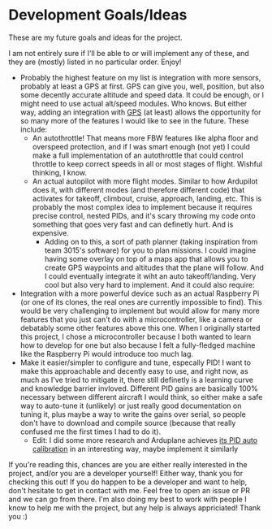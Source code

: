 # Development Goals/Ideas

These are my future goals and ideas for the project.

I am not entirely sure if I'll be able to or will implement any of these, and they are (mostly) listed in no particular order.
Enjoy!

- Probably the highest feature on my list is integration with more sensors, probably at least a GPS at first. GPS can give you, well, position, but also some decently accurate altitude and speed data. It could be enough, or I might need to use actual alt/speed modules. Who knows. But either way, adding an integration with [GPS](https://www.adafruit.com/product/746) (at least) allows the opportunity for so many more of the features I would like to see in the future. These include:
  - An autothrottle! That means more FBW features like alpha floor and overspeed protection, and if I was smart enough (not yet) I could make a full implementation of an autothrottle that could control throttle to keep correct speeds in all or most stages of flight. Wishful thinking, I know.
  - An actual autopilot with more flight modes. Similar to how Ardupilot does it, with different modes (and therefore different code) that activates for takeoff, climbout, cruise, approach, landing, etc. This is probably the most complex idea to implement because it requires precise control, nested PIDs, and it's scary throwing my code onto something that goes very fast and can definetly hurt. And is expensive.
    - Adding on to this, a sort of path planner (taking inspiration from team 3015's software) for you to plan missions. I could imagine having some overlay on top of a maps app that allows you to create GPS waypoints and altitudes that the plane will follow. And I could eventually integrate it wiht an auto takeoff/landing. Very cool but also very hard to implement. And it could also require:
- Integration with a more powerful device such as an actual Raspberry Pi (or one of its clones, the real ones are currently impossible to find). This would be very challenging to implement but would allow for many more features that you just can't do with a microcontroller, like a camera or debatably some other features above this one. When I originally started this project, I chose a microcontroller because I both wanted to learn how to develop for one but also because I felt a fully-fledged machine like the Raspberry Pi would introduce too much lag.
- Make it easier/simpler to configure and tune, especally PID! I want to make this approachable and decently easy to use, and right now, as much as I've tried to mitigate it, there still definetly is a learning curve and knowledge barrier invloved. Different PID gains are basically 100% necessary between different aircraft I would think, so either make a safe way to auto-tune it (unlikely) or just really good documentation on tuning it, plus maybe a way to write the gains over serial, so people don't have to download and compile source (because that really confused me the first times I had to do it).
  - Edit: I did some more research and Arduplane achieves [its PID auto calibration](https://ardupilot.org/plane/docs/automatic-tuning-with-autotune.html) in an interesting way, maybe implement it similarly

If you're reading this, chances are you are either really interested in the project, and/or you are a developer yourself! Either way, thank you for checking this out! If you do happen to be a developer and want to help, don't hesitate to get in contact with me. Feel free to open an issue or PR and we can go from there. I'm also doing my best to work with people I know to help me with the project, but any help is always appriciated! Thank you :)
